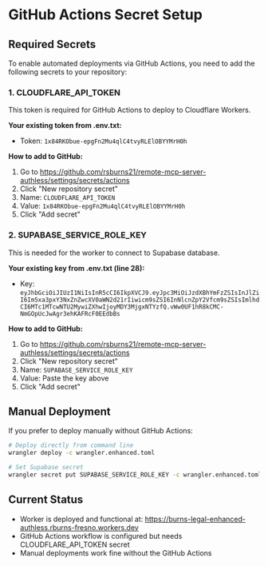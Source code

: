 # GitHub Actions Secret Setup

## Required Secrets

To enable automated deployments via GitHub Actions, you need to add the following secrets to your repository:

### 1. CLOUDFLARE_API_TOKEN

This token is required for GitHub Actions to deploy to Cloudflare Workers.

**Your existing token from .env.txt:**
- Token: `1x84RKObue-epgFn2Mu4qlC4tvyRLElOBYYMrH0h`

**How to add to GitHub:**
1. Go to https://github.com/rsburns21/remote-mcp-server-authless/settings/secrets/actions
2. Click "New repository secret"
3. Name: `CLOUDFLARE_API_TOKEN`
4. Value: `1x84RKObue-epgFn2Mu4qlC4tvyRLElOBYYMrH0h`
5. Click "Add secret"

### 2. SUPABASE_SERVICE_ROLE_KEY

This is needed for the worker to connect to Supabase database.

**Your existing key from .env.txt (line 28):**
- Key: `eyJhbGciOiJIUzI1NiIsInR5cCI6IkpXVCJ9.eyJpc3MiOiJzdXBhYmFzZSIsInJlZiI6Im5xa3pxY3NxZnZwcXV0aWN2d21rIiwicm9sZSI6InNlcnZpY2Vfcm9sZSIsImlhdCI6MTc1MTcwNTU2MywiZXhwIjoyMDY3MjgxNTYzfQ.vWw0UF1hR8kCMC-NmGOpUcJwAgr3ehKAFRcF0EEdbBs`

**How to add to GitHub:**
1. Go to https://github.com/rsburns21/remote-mcp-server-authless/settings/secrets/actions
2. Click "New repository secret"
3. Name: `SUPABASE_SERVICE_ROLE_KEY`
4. Value: Paste the key above
5. Click "Add secret"

## Manual Deployment

If you prefer to deploy manually without GitHub Actions:

```bash
# Deploy directly from command line
wrangler deploy -c wrangler.enhanced.toml

# Set Supabase secret
wrangler secret put SUPABASE_SERVICE_ROLE_KEY -c wrangler.enhanced.toml
```

## Current Status

- Worker is deployed and functional at: https://burns-legal-enhanced-authless.rburns-fresno.workers.dev
- GitHub Actions workflow is configured but needs CLOUDFLARE_API_TOKEN secret
- Manual deployments work fine without the GitHub Actions